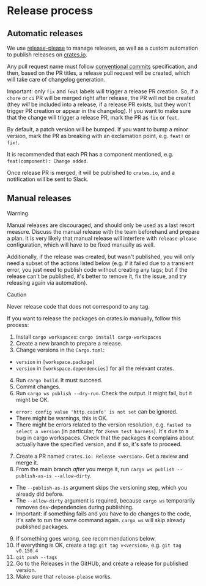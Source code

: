 # Release process

## Automatic releases

We use [release-please](https://github.com/googleapis/release-please) to manage releases, as well
as a custom automation to publish releases on [crates.io](https://crates.io/).

Any pull request name must follow [conventional commits](https://www.conventionalcommits.org/en/v1.0.0/)
specification, and then, based on the PR titles, a release pull request will be created, which
will take care of changelog generation.

Important: only `fix` and `feat` labels will trigger a release PR creation. So, if a `chore` or `ci`
PR will be merged right after release, the PR will not be created (they _will_ be included into a release,
if a release PR exists, but they won't trigger PR creation or appear in the changelog). If you want to make
sure that the change will trigger a release PR, mark the PR as `fix` or `feat`.

By default, a patch version will be bumped. If you want to bump a minor version, mark the PR as breaking with
an exclamation point, e.g. `feat!` or `fix!`.

It is recommended that each PR has a component mentioned, e.g. `feat(component): Change added`.

Once release PR is merged, it will be published to `crates.io`, and a notification will be sent to Slack.

## Manual releases

> [!WARNING]  
> Manual releases are discouraged, and should only be used as a last resort measure.
> Discuss the manual release with the team beforehand and prepare a plan.
> It is very likely that manual release will interfere with `release-please` configuration,
> which will have to be fixed manually as well.
>
> Additionally, if the release was created, but wasn't published, you will only need a subset
> of the actions listed below (e.g. if it failed due to a transient error, you just need to
> publish code without creating any tags; but if the release can't be published, it's better to
> remove it, fix the issue, and try releasing again via automation).

> [!CAUTION]
> Never release code that does not correspond to any tag.

If you want to release the packages on crates.io manually, follow this process:

1. Install `cargo workspaces`: `cargo install cargo-workspaces`
2. Create a new branch to prepare a release.
3. Change versions in the `Cargo.toml`:
- `version` in `[workspace.package]`
- `version` in `[workspace.dependencies]` for all the relevant crates.
4. Run `cargo build`. It must succeed.
5. Commit changes.
6. Run `cargo ws publish --dry-run`. Check the output. It might fail, but it might be OK.
- `error: config value 'http.cainfo' is not set` can be ignored.
- There might be warnings, this is OK.
- There might be errors related to the version resolution, e.g. `failed to select a version`
  (in particular, for `zkevm_test_harness`). It's due to a bug in cargo workspaces.
  Check that the packages it complains about actually have the specified version, and if so,
  it's safe to proceed.
7. Create a PR named `crates.io: Release <version>`. Get a review and merge it.
8. From the main branch _after_ you merge it, run `cargo ws publish --publish-as-is --allow-dirty`.
- The `--publish-as-is` argument skips the versioning step, which you already did before.
- The `--allow-dirty` argument is required, because `cargo ws` temporarily removes dev-dependencies
  during publishing.
- Important: if something fails and you have to do changes to the code, it's safe to run the same
  command again. `cargo ws` will skip already published packages.
9. If something goes wrong, see recommendations below.
10. If everything is OK, create a tag: `git tag v<version>`, e.g. `git tag v0.150.4`
11. `git push --tags`
12. Go to the Releases in the GitHUb, and create a release for published version.
13. Make sure that `release-please` works.
